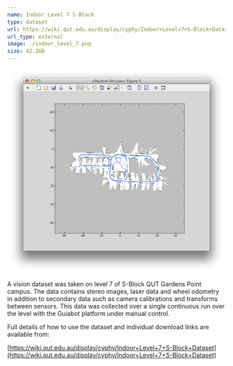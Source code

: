 ```yaml
---
name: Indoor Level 7 S-Block
type: dataset
url: https://wiki.qut.edu.au/display/cyphy/Indoor+Level+7+S-Block+Dataset
url_type: external
image: ./indoor_level_7.png
size: 42.2GB
---
```


<p align="center"><img src="./indoor_level_7.png" alt="Overview of traversed path in indoor level 7 S-Block dataset"/></p>

A vision dataset was taken on level 7 of S-Block QUT Gardens Point campus. The data contains stereo images, laser data and wheel odometry in addition to secondary data such as camera calibrations and transforms between sensors. This data was collected over a single continuous run over the level with the Guiabot platform under manual control.

Full details of how to use the dataset and individual download links are available from:

[https://wiki.qut.edu.au/display/cyphy/Indoor+Level+7+S-Block+Dataset](https://wiki.qut.edu.au/display/cyphy/Indoor+Level+7+S-Block+Dataset)
